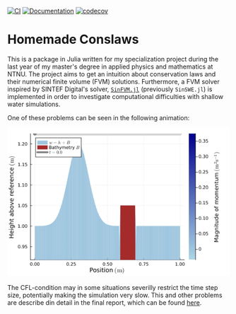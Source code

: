 [![CI](https://github.com/martinsw01/homemade-conslaws/actions/workflows/ci.yaml/badge.svg?branch=main)](https://github.com/martinsw01/homemade-conslaws/actions/workflows/ci.yaml)
[![Documentation](https://github.com/martinsw01/homemade-conslaws/actions/workflows/documentation.yml/badge.svg)](https://github.com/martinsw01/homemade-conslaws/actions/workflows/documentation.yml)
[![codecov](https://codecov.io/github/martinsw01/homemade-conslaws/graph/badge.svg?token=3PBN592V8D)](https://codecov.io/github/martinsw01/homemade-conslaws)

# Homemade Conslaws

This is a package in Julia written for my specialization project during the last year of my master's degree in applied physics and mathematics at NTNU. The project aims to get an intuition about conservation laws and their numerical finite volume (FVM) solutions. Furthermore, a FVM solver inspired by SINTEF Digital's solver, [`SinFVM.jl`](https://github.com/sintefmath/SinFVM.jl) (previously `SinSWE.jl`) is implemented in order to investigate computational difficulties with shallow water simulations.

One of these problems can be seen in the following animation:

![Animation demonstrating computational difficulties](example_computational_difficulties.gif)

The CFL-condition may in some situations severilly restrict the time step size, potentially making the simulation very slow. This and other problems are describe din detail in the final report, which can be found [here](https://martinsw01.github.io/homemade-conslaws/dev/final_report).

<!-- SINTEFs approach makes the solver very general and flexible. One may choose between different numerical fluxes, limiters, time integrators, equations, and boundary conditions, which one may easily implement themselves. Further, it is meant to run in parallel on the GPU, which is outside the scope of this project. -->

